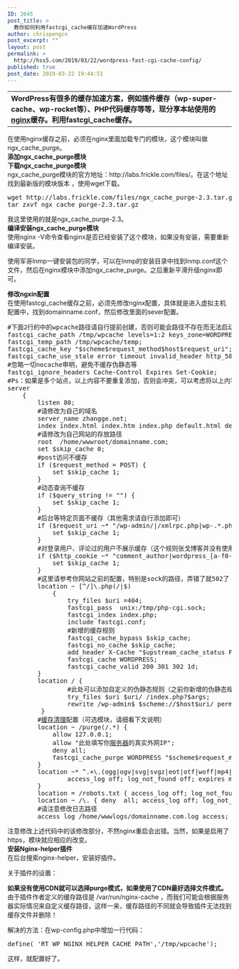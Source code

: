 ```yaml
---
ID: 2645
post_title: >
  教你如何利用fastcgi_cache缓存加速WordPress
author: chrispengcn
post_excerpt: ""
layout: post
permalink: >
  http://hss5.com/2019/03/22/wordpress-fast-cgi-cache-config/
published: true
post_date: 2019-03-22 19:44:51
---
```

<div class="table-box">
<table>
<tbody>
<tr>
<td><strong>WordPress有很多的缓存加速方案，例如插件缓存（wp-super-cache、wp-rocket等）、PHP代码缓存等等，现分享本站使用的<a href="https://www.baidu.com/s?wd=nginx&amp;tn=24004469_oem_dg&amp;rsv_dl=gh_pl_sl_csd" target="_blank" rel="noopener">nginx</a>缓存。利用fastcgi_cache缓存。
</strong></td>
</tr>
</tbody>
</table>
</div>
在使用nginx缓存之前，必须在nginx里面加载专门的模块，这个模块叫做ngx_cache_purge。
<div><strong>添加ngx_cache_purge模块</strong></div>
<div><strong>下载ngx_cache_purge模块</strong></div>
ngx_cache_purge模块的官方地址：http://labs.frickle.com/files/。在这个地址找到最新版的模块版本 ，使用wget下载。
<pre>wget http://labs.frickle.com/files/ngx_cache_purge-2.3.tar.gz
tar zxvf ngx_cache_purge-2.3.tar.gz</pre>
我这里使用的就是ngx_cache_purge-2.3。
<div><strong>编译安装ngx_cache_purge模块</strong></div>
使用nginx -V命令查看nginx是否已经安装了这个模块，如果没有安装，需要重新编译安装。

使用军哥lnmp一键安装包的同学，可以在lnmp的安装目录中找到lnmp.conf这个文件，然后在nginx模块中添加ngx_cache_purge。之后重新平滑升级nginx即可。
<div><strong>修改ngxin配置</strong></div>
在使用fastcgi_cache缓存之前，必须先修改nginx配置，具体就是进入虚拟主机配置中，找到domainname.conf，然后修改里面的sever配置。
<pre>#下面2行的中的wpcache路径请自行提前创建，否则可能会路径不存在而无法启动nginx，max_size请根据分区大小自行设置
fastcgi_cache_path /tmp/wpcache levels=1:2 keys_zone=WORDPRESS:250m inactive=1d max_size=1G;
fastcgi_temp_path /tmp/wpcache/temp;
fastcgi_cache_key "$scheme$request_method$host$request_uri";
fastcgi_cache_use_stale error timeout invalid_header http_500;
#忽略一切nocache申明，避免不缓存伪静态等
fastcgi_ignore_headers Cache-Control Expires Set-Cookie;
#Ps：如果是多个站点，以上内容不要重复添加，否则会冲突，可以考虑将以上内容添加到nginx.conf里面，避免加了多次。
server
    {
        listen 80;
        #请修改为自己的域名
        server_name zhangge.net;
        index index.html index.htm index.php default.html default.htm default.php;
        #请修改为自己网站的存放路径
        root  /home/wwwroot/domainname.com;
        set $skip_cache 0;
        #post访问不缓存
        if ($request_method = POST) {
            set $skip_cache 1;
        }
        #动态查询不缓存
        if ($query_string != "") {
            set $skip_cache 1;
        }
        #后台等特定页面不缓存（其他需求请自行添加即可）
        if ($request_uri ~* "/wp-admin/|/xmlrpc.php|wp-.*.php|/feed/|index.php|sitemap(_index)?.xml") {
            set $skip_cache 1;
        }
        #对登录用户、评论过的用户不展示缓存（这个规则张戈博客并没有使用，所有人看到的都是缓存）
        if ($http_cookie ~* "comment_author|wordpress_[a-f0-9]+|wp-postpass|wordpress_no_cache|wordpress_logged_in") {
            set $skip_cache 1;
        }
        #这里请参考你网站之前的配置，特别是sock的路径，弄错了就502了！
        location ~ [^/]\.php(/|$)
            {
                try_files $uri =404;
                fastcgi_pass  unix:/tmp/php-cgi.sock;
                fastcgi_index index.php;
                include fastcgi.conf;
                #新增的缓存规则
                fastcgi_cache_bypass $skip_cache;
                fastcgi_no_cache $skip_cache;
                add_header X-Cache "$upstream_cache_status From $host";
                fastcgi_cache WORDPRESS;
                fastcgi_cache_valid 200 301 302 1d;
        }
        location / {
                #此处可以添加自定义的伪静态规则（之前你新增的伪静态规则可以添加到这，没有就不用了）
                try_files $uri $uri/ /index.php?$args;
                rewrite /wp-admin$ $scheme://$host$uri/ permanent;
         }
        #<a href="https://www.baidu.com/s?wd=%E7%BC%93%E5%AD%98%E6%B8%85%E7%90%86&amp;tn=24004469_oem_dg&amp;rsv_dl=gh_pl_sl_csd" target="_blank" rel="noopener">缓存清理</a>配置（可选模块，请细看下文说明）
        location ~ /purge(/.*) {
            allow 127.0.0.1;
            allow "此处填写你<a href="https://www.baidu.com/s?wd=%E6%9C%8D%E5%8A%A1%E5%99%A8&amp;tn=24004469_oem_dg&amp;rsv_dl=gh_pl_sl_csd" target="_blank" rel="noopener">服务器</a>的真实外网IP";
            deny all;
            fastcgi_cache_purge WORDPRESS "$scheme$request_method$host$1";
        }
        location ~* ^.+\.(ogg|ogv|svg|svgz|eot|otf|woff|mp4|ttf|rss|atom|jpg|jpeg|gif|png|ico|zip|tgz|gz|rar|bz2|doc|xls|exe|ppt|tar|mid|midi|wav|bmp|rtf)$ {
                access_log off; log_not_found off; expires max;
        }
        location = /robots.txt { access_log off; log_not_found off; }
        location ~ /\. { deny  all; access_log off; log_not_found off; }
        #请注意修改日志路径
        access_log /home/wwwlogs/domainname.com.log access;</pre>
注意修改上述代码中的该修改部分，不然nginx重启会出错。当然，如果是启用了https，模块就应相应的改变。
<div><strong>安装Nginx-helper插件</strong></div>
在后台搜索nginx-helper，安装好插件。

关于插件的设置：
<div><strong>如果没有使用CDN就可以选择purge模式，如果使用了CDN最好选择文件模式。</strong></div>
由于插件作者定义的缓存路径是 /var/run/nginx-cache ，而我们可能会根据服务器实际情况来自定义缓存路径，这样一来，缓存路径的不同就会导致插件无法找到缓存文件并删除！

解决的方法：在wp-config.php中增加一行代码：
<pre>define( 'RT_WP_NGINX_HELPER_CACHE_PATH','/tmp/wpcache');</pre>
这样，就配置好了。